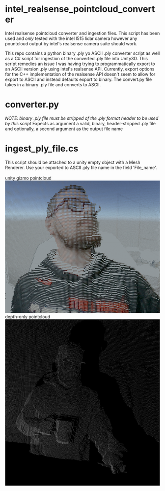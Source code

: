 # intel_realsense_pointcloud_converter
Intel realsense pointcloud converter and ingestion files. This script has been used and *only* tested with the intel l515 lidar camera however any pountcloud output by intel's realsense camera suite should work. 

This repo contains a python binary .ply yo ASCII .ply converter script as well as a C# script for ingestion of the converted .ply file into Unity3D. This script remedies an issue I was having trying to programmatically export to an ASCII version .ply using intel's realsense API.  Currently, export options for the C++ implementation of the realsense API doesn't seem to allow for export to ASCII and instead defaults export to binary.  The convert.py file takes in a binary .ply file and converts to ASCII.    

# converter.py
*NOTE: binary .ply file must be stripped of the .ply format header to be used by this script* 
Expects as argument a valid, binary, header-stripped .ply file and optionally, a second argument as the output file name


# ingest_ply_file.cs
This script should be attached to a unity empty object with a Mesh Renderer.  Use your exported to ASCII .ply file name in the field 'File_name'.
<br/><br/>
unity gizmo pointcloud<br/>
   <img src="https://github.com/crisischris/intel_realsense_pointcloud_converter/blob/main/IMGs/lidar_chris_1.png"><br/>
depth-only pointcloud<br/>
   <img src="https://github.com/crisischris/intel_realsense_pointcloud_converter/blob/main/IMGs/lidar_chris_2.png">
